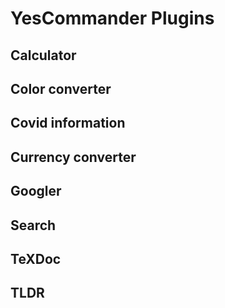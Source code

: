 # YesCommander Plugins

## Calculator

## Color converter

## Covid information

## Currency converter

## Googler

## Search

## TeXDoc

## TLDR
